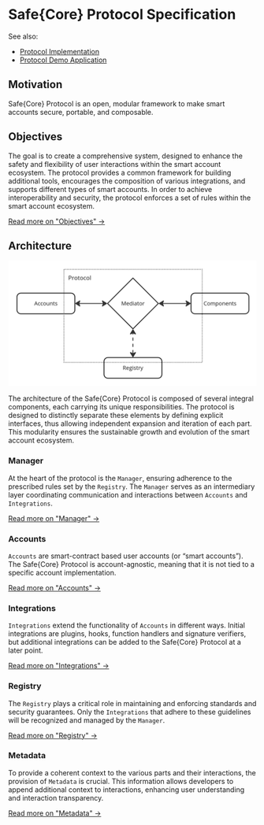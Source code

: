 # Safe{Core} Protocol Specification

See also:
- [Protocol Implementation](https://github.com/5afe/safe-core-protocol)
- [Protocol Demo Application](https://github.com/5afe/safe-core-protocol-demo/)

## Motivation

Safe{Core} Protocol is an open, modular framework to make smart accounts secure, portable, and composable.

## Objectives

The goal is to create a comprehensive system, designed to enhance the safety and flexibility of user interactions within the smart account ecosystem. The protocol provides a common framework for building additional tools, encourages the composition of various integrations, and supports different types of smart accounts. In order to achieve interoperability and security, the protocol enforces a set of rules within the smart account ecosystem.

[Read more on "Objectives" ->](/objective/README.md)

## Architecture

<img src="./_assets/architecture_overview.png" width=600 alt="Architecture Overview" />

The architecture of the Safe{Core} Protocol is composed of several integral components, each carrying its unique responsibilities. The protocol is designed to distinctly separate these elements by defining explicit interfaces, thus allowing independent expansion and iteration of each part. This modularity ensures the sustainable growth and evolution of the smart account ecosystem.

### Manager

At the heart of the protocol is the `Manager`, ensuring adherence to the prescribed rules set by the `Registry`. The `Manager` serves as an intermediary layer coordinating communication and interactions between `Accounts` and `Integrations`.

[Read more on "Manager" ->](/manager/README.md)

### Accounts

`Accounts` are smart-contract based user accounts (or “smart accounts”). The Safe{Core} Protocol is account-agnostic, meaning that it is not tied to a specific account implementation.

[Read more on "Accounts" ->](/accounts/README.md)

### Integrations

`Integrations` extend the functionality of `Accounts` in different ways. Initial integrations are plugins, hooks, function handlers and signature verifiers, but additional integrations can be added to the Safe{Core} Protocol at a later point.

[Read more on "Integrations" ->](/integrations/README.md)

### Registry

The `Registry` plays a critical role in maintaining and enforcing standards and security guarantees. Only the `Integrations` that adhere to these guidelines will be recognized and managed by the `Manager`.

[Read more on "Registry" ->](/registry/README.md)

### Metadata

To provide a coherent context to the various parts and their interactions, the provision of `Metadata` is crucial. This information allows developers to append additional context to interactions, enhancing user understanding and interaction transparency.

[Read more on "Metadata" ->](/meta_information/README.md)
